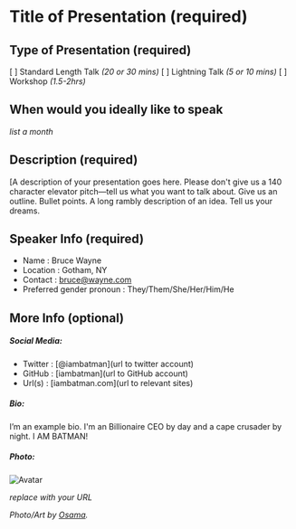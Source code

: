 # Title of Presentation (required)

## Type of Presentation (required)
[  ] Standard Length Talk *(20 or 30 mins)*
[  ] Lightning Talk *(5 or 10 mins)*
[  ] Workshop *(1.5-2hrs)*

## When would you ideally like to speak
_list a month_

## Description (required)

[A description of your presentation goes here. Please don't give us a 140 character elevator pitch—tell us what you want to talk about. Give us an outline. Bullet points. A long rambly description of an idea. Tell us your dreams.

## Speaker Info (required)

* Name                     : Bruce Wayne
* Location                 : Gotham, NY
* Contact                  : bruce@wayne.com
* Preferred gender pronoun   : They/Them/She/Her/Him/He

## More Info (optional)

##### Social Media:

* Twitter   : [@iambatman](url to twitter account)
* GitHub    : [iambatman](url to GitHub account)
* Url(s)    : [iambatman.com](url to relevant sites)

##### Bio:

I’m an example bio. I'm an Billionaire CEO by day and a cape crusader by night. I AM BATMAN!

##### Photo:

![Avatar](http://www.tvsinopse.kinghost.net/ebook2/batman63_arquivos/tvsinopse20199249.jpg)

_replace with your URL_

_Photo/Art by [Osama](http://www.tvsinopse.kinghost.net/ebook2/batman63.htm)._
